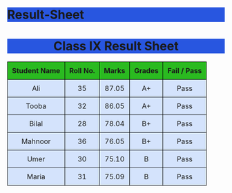 # Result-Sheet

<!DOCTYPE html>
<html lang="en">
<head>
    <meta charset="UTF-8">
    <meta name="viewport" content="width=device-width, initial-scale=1.0">
    <title>Result Sheet</title>
    <style>
        table {
            width: 100%;
            border-collapse: collapse;
            text-align: center;
        }
        td, th {
            border: 1px solid black;
            padding: 10px;
        }
        h1 {
            background-color: #2856e0;
        }
        th {
            background-color: #2aba20;
        }
        tr {
            background-color: #d4e3fc;
        }
    </style>
</head>
<body>
    <center><h1>Class IX Result Sheet</h1></center>
    <table>
        <tr>
            <th>Student Name</th>
            <th>Roll No.</th>
            <th>Marks</th>
            <th>Grades</th>
            <th>Fail / Pass</th>
        </tr>
        <tr>
            <td>Ali</td>
            <td>35</td>
            <td>87.05</td>
            <td>A+</td>
            <td>Pass</td>
        </tr>
        <tr>
            <td>Tooba</td>
            <td>32</td>
            <td>86.05</td>
            <td>A+</td>
            <td>Pass</td>
        </tr>
        <tr>
            <td>Bilal</td>
            <td>28</td>
            <td>78.04</td>
            <td>B+</td>
            <td>Pass</td>
        </tr>
        <tr>
            <td>Mahnoor</td>
            <td>36</td>
            <td>76.05</td>
            <td>B+</td>
            <td>Pass</td>
        </tr>
        <tr>
            <td>Umer</td>
            <td>30</td>
            <td>75.10</td>
            <td>B</td>
            <td>Pass</td>
        </tr>
        <tr>
            <td>Maria</td>
            <td>31</td>
            <td>75.09</td>
            <td>B</td>
            <td>Pass</td>
        </tr>
    </table>
    
</body>
</html>
